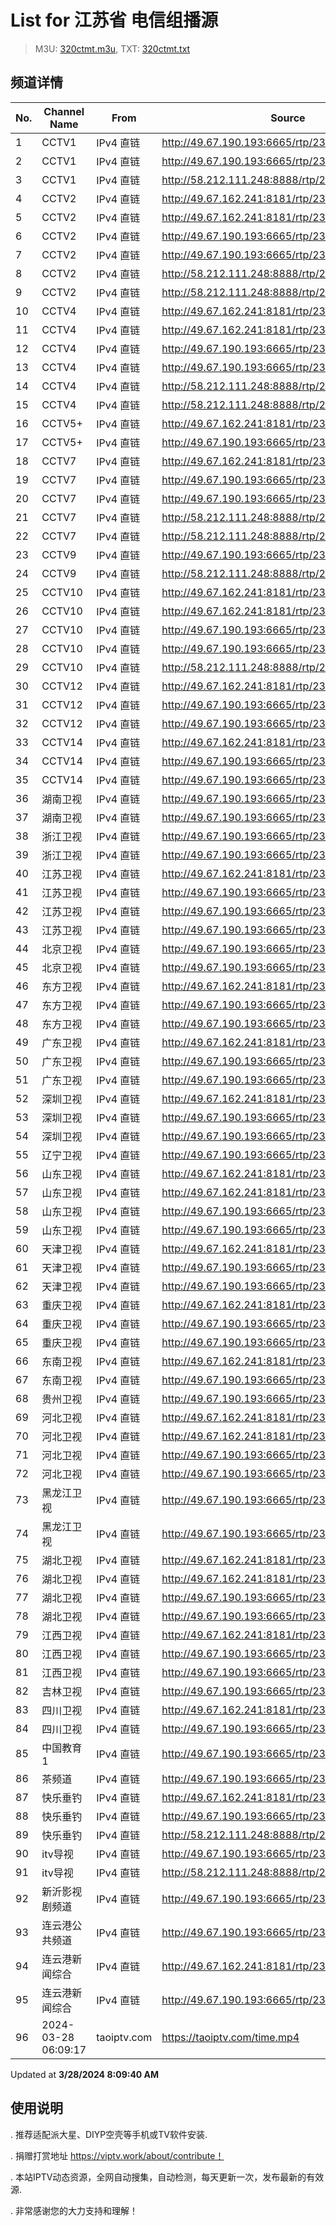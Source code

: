 # List for **江苏省 电信组播源**

> M3U: [320ctmt.m3u](/320ctmt.m3u), TXT: [320ctmt.txt](/txt/320ctmt.txt)

## 频道详情

| No. | Channel Name | From | Source |
| --- | ------------ | ---- | ------ |
| 1 | CCTV1 | IPv4 直链 | <http://49.67.190.193:6665/rtp/239.49.8.129:6000> |
| 2 | CCTV1 | IPv4 直链 | <http://49.67.190.193:6665/rtp/239.49.8.19:9614> |
| 3 | CCTV1 | IPv4 直链 | <http://58.212.111.248:8888/rtp/239.49.8.19:9614> |
| 4 | CCTV2 | IPv4 直链 | <http://49.67.162.241:8181/rtp/239.49.8.130:6000> |
| 5 | CCTV2 | IPv4 直链 | <http://49.67.162.241:8181/rtp/239.49.8.50:9802> |
| 6 | CCTV2 | IPv4 直链 | <http://49.67.190.193:6665/rtp/239.49.8.130:6000> |
| 7 | CCTV2 | IPv4 直链 | <http://49.67.190.193:6665/rtp/239.49.8.50:9802> |
| 8 | CCTV2 | IPv4 直链 | <http://58.212.111.248:8888/rtp/239.49.8.130:6000> |
| 9 | CCTV2 | IPv4 直链 | <http://58.212.111.248:8888/rtp/239.49.8.50:9802> |
| 10 | CCTV4 | IPv4 直链 | <http://49.67.162.241:8181/rtp/239.49.8.131:6000> |
| 11 | CCTV4 | IPv4 直链 | <http://49.67.162.241:8181/rtp/239.49.8.51:9806> |
| 12 | CCTV4 | IPv4 直链 | <http://49.67.190.193:6665/rtp/239.49.8.131:6000> |
| 13 | CCTV4 | IPv4 直链 | <http://49.67.190.193:6665/rtp/239.49.8.51:9806> |
| 14 | CCTV4 | IPv4 直链 | <http://58.212.111.248:8888/rtp/239.49.8.131:6000> |
| 15 | CCTV4 | IPv4 直链 | <http://58.212.111.248:8888/rtp/239.49.8.51:9806> |
| 16 | CCTV5+ | IPv4 直链 | <http://49.67.162.241:8181/rtp/239.49.8.18:9610> |
| 17 | CCTV5+ | IPv4 直链 | <http://49.67.190.193:6665/rtp/239.49.8.18:9610> |
| 18 | CCTV7 | IPv4 直链 | <http://49.67.162.241:8181/rtp/239.49.8.52:9810> |
| 19 | CCTV7 | IPv4 直链 | <http://49.67.190.193:6665/rtp/239.49.8.132:6000> |
| 20 | CCTV7 | IPv4 直链 | <http://49.67.190.193:6665/rtp/239.49.8.52:9810> |
| 21 | CCTV7 | IPv4 直链 | <http://58.212.111.248:8888/rtp/239.49.8.132:6000> |
| 22 | CCTV7 | IPv4 直链 | <http://58.212.111.248:8888/rtp/239.49.8.52:9810> |
| 23 | CCTV9 | IPv4 直链 | <http://49.67.190.193:6665/rtp/239.49.8.53:9814> |
| 24 | CCTV9 | IPv4 直链 | <http://58.212.111.248:8888/rtp/239.49.8.53:9814> |
| 25 | CCTV10 | IPv4 直链 | <http://49.67.162.241:8181/rtp/239.49.8.134:6000> |
| 26 | CCTV10 | IPv4 直链 | <http://49.67.162.241:8181/rtp/239.49.8.54:9818> |
| 27 | CCTV10 | IPv4 直链 | <http://49.67.190.193:6665/rtp/239.49.8.134:6000> |
| 28 | CCTV10 | IPv4 直链 | <http://49.67.190.193:6665/rtp/239.49.8.54:9818> |
| 29 | CCTV10 | IPv4 直链 | <http://58.212.111.248:8888/rtp/239.49.8.54:9818> |
| 30 | CCTV12 | IPv4 直链 | <http://49.67.162.241:8181/rtp/239.49.8.55:9822> |
| 31 | CCTV12 | IPv4 直链 | <http://49.67.190.193:6665/rtp/239.49.8.135:6000> |
| 32 | CCTV12 | IPv4 直链 | <http://49.67.190.193:6665/rtp/239.49.8.55:9822> |
| 33 | CCTV14 | IPv4 直链 | <http://49.67.162.241:8181/rtp/239.49.8.56:9826> |
| 34 | CCTV14 | IPv4 直链 | <http://49.67.190.193:6665/rtp/239.49.8.136:6000> |
| 35 | CCTV14 | IPv4 直链 | <http://49.67.190.193:6665/rtp/239.49.8.56:9826> |
| 36 | 湖南卫视 | IPv4 直链 | <http://49.67.190.193:6665/rtp/239.49.8.12:9418> |
| 37 | 湖南卫视 | IPv4 直链 | <http://49.67.190.193:6665/rtp/239.49.8.142:6000> |
| 38 | 浙江卫视 | IPv4 直链 | <http://49.67.190.193:6665/rtp/239.49.8.139:6000> |
| 39 | 浙江卫视 | IPv4 直链 | <http://49.67.190.193:6665/rtp/239.49.8.20:9618> |
| 40 | 江苏卫视 | IPv4 直链 | <http://49.67.162.241:8181/rtp/239.49.8.138:6000> |
| 41 | 江苏卫视 | IPv4 直链 | <http://49.67.190.193:6665/rtp/239.49.0.126:8000> |
| 42 | 江苏卫视 | IPv4 直链 | <http://49.67.190.193:6665/rtp/239.49.8.138:6000> |
| 43 | 江苏卫视 | IPv4 直链 | <http://49.67.190.193:6665/rtp/239.49.8.16:9602> |
| 44 | 北京卫视 | IPv4 直链 | <http://49.67.190.193:6665/rtp/239.49.8.11:9414> |
| 45 | 北京卫视 | IPv4 直链 | <http://49.67.190.193:6665/rtp/239.49.8.141:6000> |
| 46 | 东方卫视 | IPv4 直链 | <http://49.67.162.241:8181/rtp/239.49.8.140:6000> |
| 47 | 东方卫视 | IPv4 直链 | <http://49.67.190.193:6665/rtp/239.49.8.140:6000> |
| 48 | 东方卫视 | IPv4 直链 | <http://49.67.190.193:6665/rtp/239.49.8.17:9606> |
| 49 | 广东卫视 | IPv4 直链 | <http://49.67.162.241:8181/rtp/239.49.8.143:6000> |
| 50 | 广东卫视 | IPv4 直链 | <http://49.67.190.193:6665/rtp/239.49.8.13:9422> |
| 51 | 广东卫视 | IPv4 直链 | <http://49.67.190.193:6665/rtp/239.49.8.143:6000> |
| 52 | 深圳卫视 | IPv4 直链 | <http://49.67.162.241:8181/rtp/239.49.8.15:9430> |
| 53 | 深圳卫视 | IPv4 直链 | <http://49.67.190.193:6665/rtp/239.49.8.145:6000> |
| 54 | 深圳卫视 | IPv4 直链 | <http://49.67.190.193:6665/rtp/239.49.8.15:9430> |
| 55 | 辽宁卫视 | IPv4 直链 | <http://49.67.190.193:6665/rtp/239.49.8.48:8000> |
| 56 | 山东卫视 | IPv4 直链 | <http://49.67.162.241:8181/rtp/239.49.8.146:6000> |
| 57 | 山东卫视 | IPv4 直链 | <http://49.67.162.241:8181/rtp/239.49.8.7:9306> |
| 58 | 山东卫视 | IPv4 直链 | <http://49.67.190.193:6665/rtp/239.49.8.146:6000> |
| 59 | 山东卫视 | IPv4 直链 | <http://49.67.190.193:6665/rtp/239.49.8.7:9306> |
| 60 | 天津卫视 | IPv4 直链 | <http://49.67.162.241:8181/rtp/239.49.8.148:6000> |
| 61 | 天津卫视 | IPv4 直链 | <http://49.67.190.193:6665/rtp/239.49.8.148:6000> |
| 62 | 天津卫视 | IPv4 直链 | <http://49.67.190.193:6665/rtp/239.49.8.35:8620> |
| 63 | 重庆卫视 | IPv4 直链 | <http://49.67.162.241:8181/rtp/239.49.8.57:9830> |
| 64 | 重庆卫视 | IPv4 直链 | <http://49.67.190.193:6665/rtp/239.49.8.149:6000> |
| 65 | 重庆卫视 | IPv4 直链 | <http://49.67.190.193:6665/rtp/239.49.8.57:9830> |
| 66 | 东南卫视 | IPv4 直链 | <http://49.67.162.241:8181/rtp/239.49.8.112:8000> |
| 67 | 东南卫视 | IPv4 直链 | <http://49.67.190.193:6665/rtp/239.49.8.112:8000> |
| 68 | 贵州卫视 | IPv4 直链 | <http://49.67.190.193:6665/rtp/239.49.8.49:8000> |
| 69 | 河北卫视 | IPv4 直链 | <http://49.67.162.241:8181/rtp/239.49.8.114:8000> |
| 70 | 河北卫视 | IPv4 直链 | <http://49.67.162.241:8181/rtp/239.49.8.188:6000> |
| 71 | 河北卫视 | IPv4 直链 | <http://49.67.190.193:6665/rtp/239.49.8.114:8000> |
| 72 | 河北卫视 | IPv4 直链 | <http://49.67.190.193:6665/rtp/239.49.8.188:6000> |
| 73 | 黑龙江卫视 | IPv4 直链 | <http://49.67.190.193:6665/rtp/239.49.8.144:6000> |
| 74 | 黑龙江卫视 | IPv4 直链 | <http://49.67.190.193:6665/rtp/239.49.8.14:9426> |
| 75 | 湖北卫视 | IPv4 直链 | <http://49.67.162.241:8181/rtp/239.49.8.147:6000> |
| 76 | 湖北卫视 | IPv4 直链 | <http://49.67.162.241:8181/rtp/239.49.8.8:9632> |
| 77 | 湖北卫视 | IPv4 直链 | <http://49.67.190.193:6665/rtp/239.49.8.147:6000> |
| 78 | 湖北卫视 | IPv4 直链 | <http://49.67.190.193:6665/rtp/239.49.8.8:9632> |
| 79 | 江西卫视 | IPv4 直链 | <http://49.67.162.241:8181/rtp/239.49.8.111:8000> |
| 80 | 江西卫视 | IPv4 直链 | <http://49.67.190.193:6665/rtp/239.49.8.111:8000> |
| 81 | 江西卫视 | IPv4 直链 | <http://49.67.190.193:6665/rtp/239.49.8.185:6000> |
| 82 | 吉林卫视 | IPv4 直链 | <http://49.67.190.193:6665/rtp/239.49.8.113:8000> |
| 83 | 四川卫视 | IPv4 直链 | <http://49.67.162.241:8181/rtp/239.49.8.110:8000> |
| 84 | 四川卫视 | IPv4 直链 | <http://49.67.190.193:6665/rtp/239.49.8.110:8000> |
| 85 | 中国教育1 | IPv4 直链 | <http://49.67.190.193:6665/rtp/239.49.8.115:8000> |
| 86 | 茶频道 | IPv4 直链 | <http://49.67.190.193:6665/rtp/239.49.0.146:8000> |
| 87 | 快乐垂钓 | IPv4 直链 | <http://49.67.162.241:8181/rtp/239.49.0.114:8000> |
| 88 | 快乐垂钓 | IPv4 直链 | <http://49.67.190.193:6665/rtp/239.49.0.114:8000> |
| 89 | 快乐垂钓 | IPv4 直链 | <http://58.212.111.248:8888/rtp/239.49.0.114:8000> |
| 90 | itv导视 | IPv4 直链 | <http://49.67.190.193:6665/rtp/239.49.8.34:8612> |
| 91 | itv导视 | IPv4 直链 | <http://58.212.111.248:8888/rtp/239.49.8.34:8612> |
| 92 | 新沂影视剧频道 | IPv4 直链 | <http://49.67.190.193:6665/rtp/239.49.0.125:8000> |
| 93 | 连云港公共频道 | IPv4 直链 | <http://49.67.190.193:6665/rtp/239.49.0.188:8000> |
| 94 | 连云港新闻综合 | IPv4 直链 | <http://49.67.162.241:8181/rtp/239.49.0.186:8000> |
| 95 | 连云港新闻综合 | IPv4 直链 | <http://49.67.190.193:6665/rtp/239.49.0.186:8000> |
| 96 | 2024-03-28 06:09:17 | taoiptv.com | <https://taoiptv.com/time.mp4> |

Updated at **3/28/2024 8:09:40 AM**

## 使用说明

. 推荐适配派大星、DIYP空壳等手机或TV软件安装.

. 捐赠打赏地址 https://viptv.work/about/contribute！

. 本站IPTV动态资源，全网自动搜集，自动检测，每天更新一次，发布最新的有效源.

. 非常感谢您的大力支持和理解！